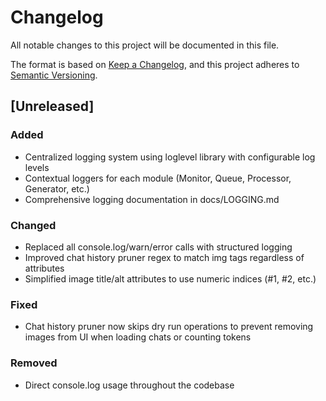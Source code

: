 # Changelog

All notable changes to this project will be documented in this file.

The format is based on [Keep a Changelog](https://keepachangelog.com/en/1.0.0/),
and this project adheres to [Semantic Versioning](https://semver.org/spec/v2.0.0.html).

## [Unreleased]

### Added
- Centralized logging system using loglevel library with configurable log levels
- Contextual loggers for each module (Monitor, Queue, Processor, Generator, etc.)
- Comprehensive logging documentation in docs/LOGGING.md

### Changed
- Replaced all console.log/warn/error calls with structured logging
- Improved chat history pruner regex to match img tags regardless of attributes
- Simplified image title/alt attributes to use numeric indices (#1, #2, etc.)

### Fixed
- Chat history pruner now skips dry run operations to prevent removing images from UI when loading chats or counting tokens

### Removed
- Direct console.log usage throughout the codebase
